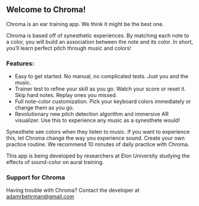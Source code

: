 ## Welcome to Chroma!

Chroma is an ear training app. We think it might be the best one.

Chroma is based off of synesthetic experiences. By matching each note to a color, you will build an association between the note and its color. In short, you’ll learn perfect pitch through music and colors! 

### Features:
- Easy to get started. No manual, no complicated tests. Just you and the music.
- Trainer test to refine your skill as you go. Watch your score or reset it. Skip hard notes. Replay ones you missed.
- Full note-color customization. Pick your keyboard colors immediately or change them as you go.
- Revolutionary new pitch detection algorithm and immersive AR visualizer. Use this to experience any music as a synesthete would!

Synesthete see colors when they listen to music. If you want to experience this, let Chroma change the way you experience sound. Create your own practice routine. We recommend 10 minutes of daily practice with Chroma.

This app is being developed by researchers at Elon University studying the effects of sound-color on aural training. 

### Support for Chroma

Having trouble with Chroma? Contact the developer at adamrbehrman@gmail.com
